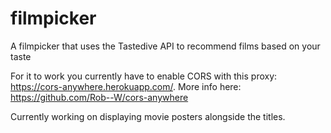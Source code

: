 # filmpicker
A filmpicker that uses the Tastedive API to recommend films based on your taste

For it to work you currently have to enable CORS with this proxy: https://cors-anywhere.herokuapp.com/. More info here: https://github.com/Rob--W/cors-anywhere


Currently working on displaying movie posters alongside the titles.
